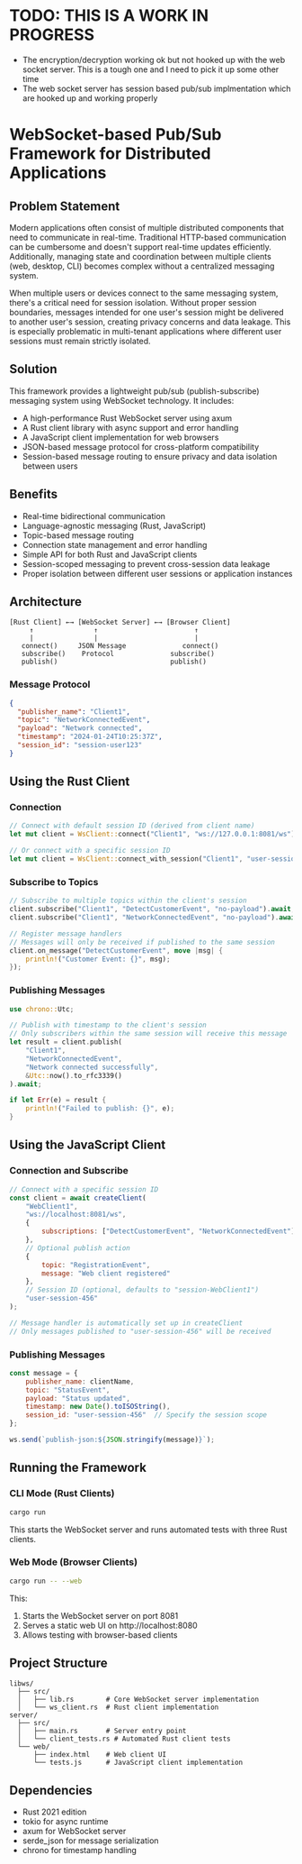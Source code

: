 # TODO: THIS IS A WORK IN PROGRESS
- The encryption/decryption working ok but not hooked up with the web socket server. This is a tough one and I need to pick it up some other time
- The web socket server has session based pub/sub implmentation which are hooked up and working properly

# WebSocket-based Pub/Sub Framework for Distributed Applications

## Problem Statement
Modern applications often consist of multiple distributed components that need to communicate in real-time. Traditional HTTP-based communication can be cumbersome and doesn't support real-time updates efficiently. Additionally, managing state and coordination between multiple clients (web, desktop, CLI) becomes complex without a centralized messaging system.

When multiple users or devices connect to the same messaging system, there's a critical need for session isolation. Without proper session boundaries, messages intended for one user's session might be delivered to another user's session, creating privacy concerns and data leakage. This is especially problematic in multi-tenant applications where different user sessions must remain strictly isolated.

## Solution
This framework provides a lightweight pub/sub (publish-subscribe) messaging system using WebSocket technology. It includes:
- A high-performance Rust WebSocket server using axum
- A Rust client library with async support and error handling
- A JavaScript client implementation for web browsers
- JSON-based message protocol for cross-platform compatibility
- Session-based message routing to ensure privacy and data isolation between users

## Benefits
- Real-time bidirectional communication
- Language-agnostic messaging (Rust, JavaScript)
- Topic-based message routing
- Connection state management and error handling
- Simple API for both Rust and JavaScript clients
- Session-scoped messaging to prevent cross-session data leakage
- Proper isolation between different user sessions or application instances

## Architecture

```
[Rust Client] ←→ [WebSocket Server] ←→ [Browser Client]
     ↑               ↑                        ↑
     |               |                        |
   connect()     JSON Message              connect()
   subscribe()    Protocol              subscribe()
   publish()                            publish()
```

### Message Protocol
```json
{
  "publisher_name": "Client1",
  "topic": "NetworkConnectedEvent",
  "payload": "Network connected",
  "timestamp": "2024-01-24T10:25:37Z",
  "session_id": "session-user123"
}
```

## Using the Rust Client

### Connection
```rust
// Connect with default session ID (derived from client name)
let mut client = WsClient::connect("Client1", "ws://127.0.0.1:8081/ws").await?;

// Or connect with a specific session ID
let mut client = WsClient::connect_with_session("Client1", "user-session-123", "ws://127.0.0.1:8081/ws").await?;
```

### Subscribe to Topics
```rust
// Subscribe to multiple topics within the client's session
client.subscribe("Client1", "DetectCustomerEvent", "no-payload").await;
client.subscribe("Client1", "NetworkConnectedEvent", "no-payload").await;

// Register message handlers
// Messages will only be received if published to the same session
client.on_message("DetectCustomerEvent", move |msg| {
    println!("Customer Event: {}", msg);
});
```

### Publishing Messages
```rust
use chrono::Utc;

// Publish with timestamp to the client's session
// Only subscribers within the same session will receive this message
let result = client.publish(
    "Client1",
    "NetworkConnectedEvent",
    "Network connected successfully",
    &Utc::now().to_rfc3339()
).await;

if let Err(e) = result {
    println!("Failed to publish: {}", e);
}
```

## Using the JavaScript Client

### Connection and Subscribe
```javascript
// Connect with a specific session ID
const client = await createClient(
    "WebClient1",
    "ws://localhost:8081/ws",
    {
        subscriptions: ["DetectCustomerEvent", "NetworkConnectedEvent"]
    },
    // Optional publish action
    {
        topic: "RegistrationEvent",
        message: "Web client registered"
    },
    // Session ID (optional, defaults to "session-WebClient1")
    "user-session-456"
);

// Message handler is automatically set up in createClient
// Only messages published to "user-session-456" will be received
```

### Publishing Messages
```javascript
const message = {
    publisher_name: clientName,
    topic: "StatusEvent",
    payload: "Status updated",
    timestamp: new Date().toISOString(),
    session_id: "user-session-456"  // Specify the session scope
};

ws.send(`publish-json:${JSON.stringify(message)}`);
```

## Running the Framework

### CLI Mode (Rust Clients)
```bash
cargo run
```
This starts the WebSocket server and runs automated tests with three Rust clients.

### Web Mode (Browser Clients)
```bash
cargo run -- --web
```
This:
1. Starts the WebSocket server on port 8081
2. Serves a static web UI on http://localhost:8080
3. Allows testing with browser-based clients

## Project Structure
```
libws/
  ├── src/
  │   ├── lib.rs        # Core WebSocket server implementation
  │   └── ws_client.rs  # Rust client implementation
server/
  ├── src/
  │   ├── main.rs       # Server entry point
  │   └── client_tests.rs # Automated Rust client tests
  └── web/
      ├── index.html    # Web client UI
      └── tests.js      # JavaScript client implementation
```

## Dependencies
- Rust 2021 edition
- tokio for async runtime
- axum for WebSocket server
- serde_json for message serialization
- chrono for timestamp handling
